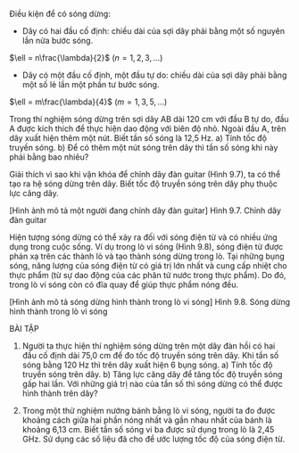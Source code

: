 Điều kiện để có sóng dừng:
- Dây có hai đầu cố định: chiều dài của sợi dây phải bằng một số nguyên lần nửa bước sóng.

$\ell = n\frac{\lambda}{2}$ $(n = 1, 2, 3,...)$

- Dây có một đầu cố định, một đầu tự do: chiều dài của sợi dây phải bằng một số lẻ lần một phần tư bước sóng.

$\ell = m\frac{\lambda}{4}$ $(m = 1, 3, 5,...)$

Trong thí nghiệm sóng dừng trên sợi dây AB dài 120 cm với đầu B tự do, đầu A được kích thích để thực hiện dao động với biên độ nhỏ. Ngoài đầu A, trên dây xuất hiện thêm một nút. Biết tần số sóng là 12,5 Hz.
a) Tính tốc độ truyền sóng.
b) Để có thêm một nút sóng trên dây thì tần số sóng khi này phải bằng bao nhiêu?

Giải thích vì sao khi vặn khóa để chỉnh dây đàn guitar (Hình 9.7), ta có thể tạo ra hệ sóng dừng trên dây. Biết tốc độ truyền sóng trên dây phụ thuộc lực căng dây.

[Hình ảnh mô tả một người đang chỉnh dây đàn guitar]
Hình 9.7. Chỉnh dây đàn guitar

Hiện tượng sóng dừng có thể xảy ra đối với sóng điện từ và có nhiều ứng dụng trong cuộc sống. Ví dụ trong lò vi sóng (Hình 9.8), sóng điện từ được phản xạ trên các thành lò và tạo thành sóng dừng trong lò. Tại những bụng sóng, năng lượng của sóng điện từ có giá trị lớn nhất và cung cấp nhiệt cho thực phẩm (từ sự dao động của các phân tử nước trong thực phẩm). Do đó, trong lò vi sóng còn có đĩa quay để giúp thực phẩm nóng đều.

[Hình ảnh mô tả sóng dừng hình thành trong lò vi sóng]
Hình 9.8. Sóng dừng hình thành trong lò vi sóng

BÀI TẬP

1. Người ta thực hiện thí nghiệm sóng dừng trên một dây đàn hồi có hai đầu cố định dài 75,0 cm để đo tốc độ truyền sóng trên dây. Khi tần số sóng bằng 120 Hz thì trên dây xuất hiện 6 bụng sóng.
a) Tính tốc độ truyền sóng trên dây.
b) Tăng lực căng dây để tăng tốc độ truyền sóng gấp hai lần. Với những giá trị nào của tần số thì sóng dừng có thể được hình thành trên dây?

2. Trong một thử nghiệm nướng bánh bằng lò vi sóng, người ta đo được khoảng cách giữa hai phần nóng nhất và gần nhau nhất của bánh là khoảng 6,13 cm. Biết tần số sóng vi ba được sử dụng trong lò là 2,45 GHz. Sử dụng các số liệu đã cho để ước lượng tốc độ của sóng điện từ.